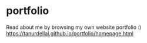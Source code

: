 # portfolio

Read about me by browsing my own website portfolio :) https://tanurdellal.github.io/portfolio/homepage.html
